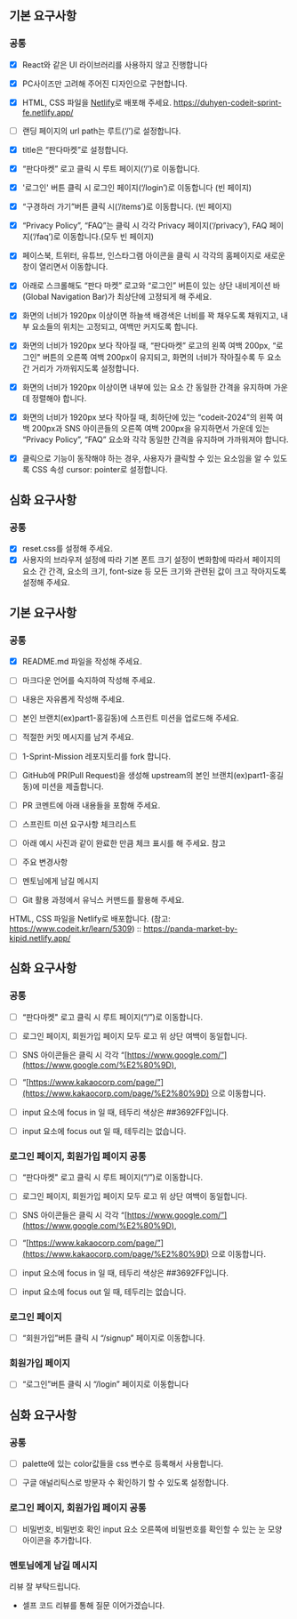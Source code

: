## 기본 요구사항

### 공통

- [x] React와 같은 UI 라이브러리를 사용하지 않고 진행합니다

- [x]  PC사이즈만 고려해 주어진 디자인으로 구현합니다.

- [x]  HTML, CSS 파일을 [Netlify](https://www.netlify.com/)로 배포해 주세요. https://duhyen-codeit-sprint-fe.netlify.app/

- [ ]  랜딩 페이지의 url path는 루트(‘/’)로 설정합니다.

- [x]  title은 “판다마켓”로 설정합니다.

- [x]  “판다마켓” 로고 클릭 시 루트 페이지(‘/’)로 이동합니다.

- [x]  '로그인' 버튼 클릭 시 로그인 페이지(‘/login’)로 이동합니다 (빈 페이지)

- [x]  “구경하러 가기”버튼 클릭 시(’/items’)로 이동합니다. (빈 페이지)

- [x]  “Privacy Policy”, “FAQ”는 클릭 시 각각 Privacy 페이지(‘/privacy’), FAQ 페이지(‘/faq’)로 이동합니다.(모두 빈 페이지)

- [x]  페이스북, 트위터, 유튜브, 인스타그램 아이콘을 클릭 시 각각의 홈페이지로 새로운 창이 열리면서 이동합니다.

- [x]  아래로 스크롤해도 “판다 마켓” 로고와 “로그인” 버튼이 있는 상단 내비게이션 바(Global Navigation Bar)가 최상단에 고정되게 해 주세요.

- [x]  화면의 너비가 1920px 이상이면 하늘색 배경색은 너비를 꽉 채우도록 채워지고, 내부 요소들의 위치는 고정되고, 여백만 커지도록 합니다.

- [x]  화면의 너비가 1920px 보다 작아질 때, “판다마켓” 로고의 왼쪽 여백 200px, “로그인" 버튼의 오른쪽 여백 200px이 유지되고, 화면의 너비가 작아질수록 두 요소 간 거리가 가까워지도록 설정합니다.

- [x]  화면의 너비가 1920px 이상이면 내부에 있는 요소 간 동일한 간격을 유지하며 가운데 정렬해야 합니다.

- [x]  화면의 너비가 1920px 보다 작아질 때, 최하단에 있는 “codeit-2024”의 왼쪽 여백 200px과 SNS 아이콘들의 오른쪽 여백 200px을 유지하면서 가운데 있는 “Privacy Policy”, “FAQ” 요소와 각각 동일한 간격을 유지하며 가까워져야 합니다.

- [x]  클릭으로 기능이 동작해야 하는 경우, 사용자가 클릭할 수 있는 요소임을 알 수 있도록 CSS 속성 cursor: pointer로 설정합니다.

## 심화 요구사항

### 공통
 
- [x] reset.css를 설정해 주세요.
- [x] 사용자의 브라우저 설정에 따라 기본 폰트 크기 설정이 변화함에 따라서 페이지의 요소 간 간격, 요소의 크기, font-size 등 모든 크기와 관련된 값이 크고 작아지도록 설정해 주세요.

## 기본 요구사항

### 공통

 - [x]  README.md 파일을 작성해 주세요.

 - [ ]  마크다운 언어를 숙지하여 작성해 주세요.

 - [ ]  내용은 자유롭게 작성해 주세요.

 - [ ]  본인 브랜치(ex)part1-홍길동)에 스프린트 미션을 업로드해 주세요.

 - [ ]  적절한 커밋 메시지를 남겨 주세요.

 - [ ]  1-Sprint-Mission 레포지토리를 fork 합니다.

 - [ ]  GitHub에 PR(Pull Request)을 생성해 upstream의 본인 브랜치(ex)part1-홍길동)에 미션을 제출합니다.

 - [ ]  PR 코멘트에 아래 내용들을 포함해 주세요.

 - [ ]  스프린트 미션 요구사항 체크리스트

 - [ ]  아래 예시 사진과 같이 완료한 만큼 체크 표시를 해 주세요. 참고

 - [ ]  주요 변경사항

 - [ ]  멘토님에게 남길 메시지

 - [ ]  Git 활용 과정에서 유닉스 커맨드를 활용해 주세요.

 HTML, CSS 파일을 Netlify로 배포합니다. (참고: https://www.codeit.kr/learn/5309) :: https://panda-market-by-kipid.netlify.app/

## 심화 요구사항

### 공통

 - [ ]  “판다마켓" 로고 클릭 시 루트 페이지(“/”)로 이동합니다.

 - [ ]  로그인 페이지, 회원가입 페이지 모두 로고 위 상단 여백이 동일합니다.

 - [ ]  SNS 아이콘들은 클릭 시 각각 “[https://www.google.com/”](https://www.google.com/%E2%80%9D), 

 - [ ]  “[https://www.kakaocorp.com/page/”](https://www.kakaocorp.com/page/%E2%80%9D) 으로 이동합니다.

 - [ ]  input 요소에 focus in 일 때, 테두리 색상은 ##3692FF입니다.

 - [ ]  input 요소에 focus out 일 때, 테두리는 없습니다.



### 로그인 페이지, 회원가입 페이지 공통

 - [ ]  “판다마켓" 로고 클릭 시 루트 페이지(“/”)로 이동합니다.

 - [ ]  로그인 페이지, 회원가입 페이지 모두 로고 위 상단 여백이 동일합니다.

 - [ ]  SNS 아이콘들은 클릭 시 각각 “[https://www.google.com/”](https://www.google.com/%E2%80%9D), 

 - [ ]  “[https://www.kakaocorp.com/page/”](https://www.kakaocorp.com/page/%E2%80%9D) 으로 이동합니다.

 - [ ]  input 요소에 focus in 일 때, 테두리 색상은 ##3692FF입니다.

 - [ ]  input 요소에 focus out 일 때, 테두리는 없습니다.

### 로그인 페이지

 - [ ]  “회원가입”버튼 클릭 시 “/signup” 페이지로 이동합니다.

### 회원가입 페이지

 - [ ]  “로그인”버튼 클릭 시 “/login” 페이지로 이동합니다

## 심화 요구사항

### 공통

 - [ ]  palette에 있는 color값들을 css 변수로 등록해서 사용합니다.

 - [ ]  구글 애널리틱스로 방문자 수 확인하기 할 수 있도록 설정합니다.

### 로그인 페이지, 회원가입 페이지 공통

 - [ ]  비밀번호, 비밀번호 확인 input 요소 오른쪽에 비밀번호를 확인할 수 있는 눈 모양 아이콘을 추가합니다.

### 멘토님에게 남길 메시지

리뷰 잘 부탁드립니다.


- 셀프 코드 리뷰를 통해 질문 이어가겠습니다.

